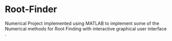 # Root-Finder
Numerical Project implemented using MATLAB to implement some of the Numerical methods for Root Finding with interactive graphical user interface .
